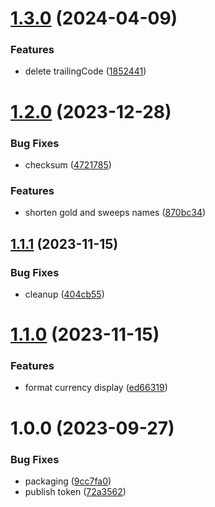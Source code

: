 # [1.3.0](https://github.com/Pixel-Pioneers/lib.public.game-currency/compare/v1.2.0...v1.3.0) (2024-04-09)


### Features

* delete trailingCode ([1852441](https://github.com/Pixel-Pioneers/lib.public.game-currency/commit/185244130188e3990e3c97a1b2fa4801f1486b05))

# [1.2.0](https://github.com/Pixel-Pioneers/lib.public.game-currency/compare/v1.1.1...v1.2.0) (2023-12-28)


### Bug Fixes

* checksum ([4721785](https://github.com/Pixel-Pioneers/lib.public.game-currency/commit/472178557c4d19c3a1a64976105909f9a5259fab))


### Features

* shorten gold and sweeps names ([870bc34](https://github.com/Pixel-Pioneers/lib.public.game-currency/commit/870bc34745cbb69a3837c10b1d73665d24989bfd))

## [1.1.1](https://github.com/Pixel-Pioneers/lib.public.game-currency/compare/v1.1.0...v1.1.1) (2023-11-15)


### Bug Fixes

* cleanup ([404cb55](https://github.com/Pixel-Pioneers/lib.public.game-currency/commit/404cb5599a054f10523ba4a1a98d1a42b68700a9))

# [1.1.0](https://github.com/Pixel-Pioneers/lib.public.game-currency/compare/v1.0.0...v1.1.0) (2023-11-15)


### Features

* format currency display ([ed66319](https://github.com/Pixel-Pioneers/lib.public.game-currency/commit/ed66319f959ba93937a124e791ec09f65314622b))

# 1.0.0 (2023-09-27)


### Bug Fixes

* packaging ([9cc7fa0](https://github.com/Pixel-Pioneers/game-currency/commit/9cc7fa0df34a38861a400d50c2df748d0fe36115))
* publish token ([72a3562](https://github.com/Pixel-Pioneers/game-currency/commit/72a35621593f4ed36f0b473caaa9b6d00a993e4f))
